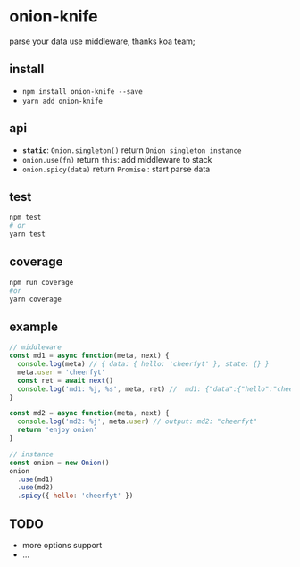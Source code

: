 # onion-knife

parse your data use middleware, thanks koa team;

## install

* `npm install onion-knife --save`
* `yarn add onion-knife`

## api

* **`static`**: `Onion.singleton()` return `Onion singleton instance`
* `onion.use(fn)` return `this`: add middleware to stack
* `onion.spicy(data)` return `Promise` : start parse data

## test

```bash
npm test
# or
yarn test
```

## coverage

```bash
npm run coverage
#or
yarn coverage
```

## example

```javascript
// middleware
const md1 = async function(meta, next) {
  console.log(meta) // { data: { hello: 'cheerfyt' }, state: {} }
  meta.user = 'cheerfyt'
  const ret = await next()
  console.log('md1: %j, %s', meta, ret) //  md1: {"data":{"hello":"cheerfyt"},"state":{},"user":"cheerfyt"} enjoy onion
}

const md2 = async function(meta, next) {
  console.log('md2: %j', meta.user) // output: md2: "cheerfyt"
  return 'enjoy onion'
}

// instance
const onion = new Onion()
onion
  .use(md1)
  .use(md2)
  .spicy({ hello: 'cheerfyt' })
```

## TODO

* more options support
* ...
